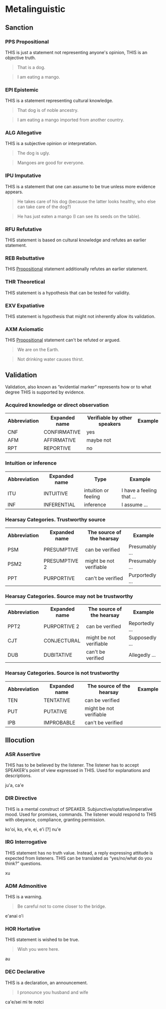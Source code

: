 # Metalinguistic

## Sanction

### PPS Propositional

<description><this this>THIS</this> is just a statement not representing anyone's opinion, <this this>THIS</this> is an objective truth.</description>

> That is a dog.

> I am eating a mango.

### EPI Epistemic

<description><this this>THIS</this> is a statement representing cultural knowledge.</description>

> That dog is of noble ancestry.

> I am eating a mango imported from another country.

### ALG Allegative

<description><this this>THIS</this> is a subjective opinion or interpretation.</description>

> The dog is ugly.

> Mangoes are good for everyone.

### IPU Imputative

<description><this this>THIS</this> is a statement that one can assume to be true unless more evidence appears.</description>

> He takes care of his dog (because the latter looks healthy, who else can take care of the dog?)

> He has just eaten a mango (I can see its seeds on the table).

### RFU Refutative

<description><this this>THIS</this> statement is based on cultural knowledge and refutes an earlier statement.</description>

### REB Rebuttative

<description><this this>THIS [Propositional](https://ithkuil.github.io/ithkuil/metalinguistic/#pps-propositional)</this> statement additionally refutes an earlier statement.</description>

### THR Theoretical

<description><this this>THIS</this> statement is a hypothesis that can be tested for validity.</description>

### EXV Expatiative

<description><this this>THIS</this> statement is hypothesis that might not inherently allow its validation.</description>

### AXM Axiomatic

<description><this this>THIS [Propositional](https://ithkuil.github.io/ithkuil/metalinguistic/#pps-propositional)</this> statement can't be refuted or argued.</description>

> We are on the Earth.

> Not drinking water causes thirst.

## Validation

Validation, also known as “evidential marker” represents how or to what degree <this this>THIS</this> is supported by evidence.

### Acquired knowledge or direct observation

<table>
  <tr>
   <th>Abbreviation
   </th>
   <th>Expanded name
   </th>
   <th>Verifiable by other speakers
   </th>
   <th>Example
   </th>
  </tr>
  <tr>
   <td>CNF
   </td>
   <td>CONFIRMATIVE
   </td>
   <td>yes
   </td>
   <td>
   </td>
  </tr>
  <tr>
   <td>AFM
   </td>
   <td>AFFIRMATIVE
   </td>
   <td>maybe not
   </td>
   <td>
   </td>
  </tr>
  <tr>
   <td>RPT
   </td>
   <td>REPORTIVE
   </td>
   <td>no
   </td>
   <td>
   </td>
  </tr>
</table>

### Intuition or inference

<table>
  <tr>
   <th>Abbreviation
   </th>
   <th>Expanded name
   </th>
   <th>Type
   </th>
   <th>Example
   </th>
  </tr>
  <tr>
   <td>ITU
   </td>
   <td>INTUITIVE
   </td>
   <td>intuition or feeling
   </td>
   <td>I have a feeling that ...
   </td>
  </tr>
  <tr>
   <td>INF
   </td>
   <td>INFERENTIAL
   </td>
   <td>inference
   </td>
   <td>I assume ...
   </td>
  </tr>
</table>

### Hearsay Categories. Trustworthy source

<table>
  <tr>
   <th>Abbreviation
   </th>
   <th>Expanded name
   </th>
   <th>The source of the hearsay
   </th>
   <th>Example
   </th>
  </tr>
  <tr>
   <td>PSM
   </td>
   <td>PRESUMPTIVE
   </td>
   <td>can be verified
   </td>
   <td>Presumably ...
   </td>
  </tr>
  <tr>
   <td>PSM2
   </td>
   <td>PRESUMPTIVE 2
   </td>
   <td>might be not verifiable
   </td>
   <td>Presumably ...
   </td>
  </tr>
  <tr>
   <td>PPT
   </td>
   <td>PURPORTIVE
   </td>
   <td>can't be verified
   </td>
   <td>Purportedly ...
   </td>
  </tr>
</table>

### Hearsay Categories. Source may not be trustworthy

<table>
  <tr>
   <th>Abbreviation
   </th>
   <th>Expanded name
   </th>
   <th>The source of the hearsay
   </th>
   <th>Example
   </th>
  </tr>
  <tr>
   <td>PPT2
   </td>
   <td>PURPORTIVE 2
   </td>
   <td>can be verified
   </td>
   <td>Reportedly ...
   </td>
  </tr>
  <tr>
   <td>CJT
   </td>
   <td>CONJECTURAL
   </td>
   <td>might be not verifiable
   </td>
   <td>Supposedly ...
   </td>
  </tr>
  <tr>
   <td>DUB
   </td>
   <td>DUBITATIVE
   </td>
   <td>can't be verified
   </td>
   <td>Allegedly ...
   </td>
  </tr>
</table>

### Hearsay Categories. Source is not trustworthy

<table>
  <tr>
   <th>Abbreviation
   </th>
   <th>Expanded name
   </th>
   <th>The source of the hearsay
   </th>
   <th>Example
   </th>
  </tr>
  <tr>
   <td>TEN
   </td>
   <td>TENTATIVE
   </td>
   <td>can be verified
   </td>
   <td>
   </td>
  </tr>
  <tr>
   <td>PUT
   </td>
   <td>PUTATIVE
   </td>
   <td>might be not verifiable
   </td>
   <td>
   </td>
  </tr>
  <tr>
   <td>IPB
   </td>
   <td>IMPROBABLE
   </td>
   <td>can't be verified
   </td>
   <td>
   </td>
  </tr>
</table>

## Illocution

### ASR Assertive

<description><this this>THIS</this> has to be believed by the listener. The listener has to accept <this speaker>SPEAKER</this>'s point of view expressed in <this this>THIS</this>. Used for explanations and descriptions.</description>

<lojban><jbo>ju'a</jbo>, <jbo>ca'e</jbo></lojban>

### DIR Directive

<description><this this>THIS</this> is a mental construct of <this speaker>SPEAKER</this>. Subjunctive/optative/imperative mood. Used for promises, commands. The listener would respond to <this this>THIS</this> with obeyance, compliance, granting permission.</description>

<lojban><jbo>ko'oi, ko, e'e, ei, e'i</jbo></lojban>
<lojban>[?] <jbo>nu'e</jbo></lojban>

### IRG Interrogative

<description><this this>THIS</this> statement has no truth value. Instead, a reply expressing attitude is expected from listeners. <this this>THIS</this> can be translated as “yes/no/what do you think?” questions.</description>

<lojban><jbo>xu</jbo></lojban>

### ADM Admonitive

<description><this this>THIS</this> is a warning.</description>

> Be careful not to come closer to the bridge.

<lojban><jbo>e'anai o'i</jbo></lojban>

### HOR Hortative

<description><this this>THIS</this> statement is wished to be true.</description>

> Wish you were here.

<lojban><jbo>au</jbo></lojban>

### DEC Declarative

<description><this this>THIS</this> is a declaration, an announcement.</description>

> I pronounce you husband and wife

<lojban><jbo>ca'e</jbo>/<jbo>sei mi te notci</jbo></lojban>
